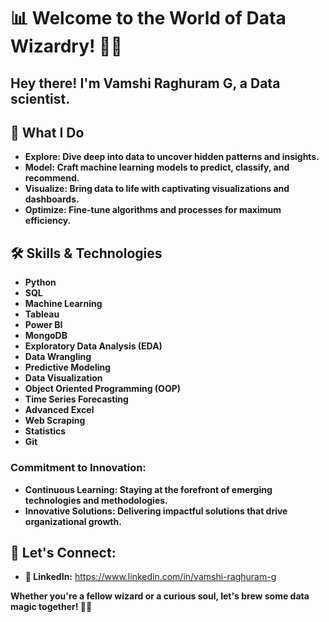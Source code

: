 

# 📊 Welcome to the World of Data Wizardry! 🧙‍♂️

## Hey there! I'm Vamshi Raghuram G, a Data scientist. 

## 🚀 What I Do
- **Explore: Dive deep into data to uncover hidden patterns and insights.**
- **Model: Craft machine learning models to predict, classify, and recommend.**
- **Visualize: Bring data to life with captivating visualizations and dashboards.**
- **Optimize: Fine-tune algorithms and processes for maximum efficiency.**

## 🛠️ Skills & Technologies

- **Python**  
- **SQL**
- **Machine Learning**  
- **Tableau**
- **Power BI**
- **MongoDB**
- **Exploratory Data Analysis (EDA)** 
- **Data Wrangling**
- **Predictive Modeling** 
- **Data Visualization**
- **Object Oriented Programming (OOP)**
- **Time Series Forecasting** 
- **Advanced Excel** 
- **Web Scraping** 
- **Statistics**
- **Git** 

### Commitment to Innovation:
- **Continuous Learning: Staying at the forefront of emerging technologies and methodologies.**
- **Innovative Solutions: Delivering impactful solutions that drive organizational growth.**

## 💬 Let's Connect:
- **💼 LinkedIn:** https://www.linkedin.com/in/vamshi-raghuram-g

**Whether you're a fellow wizard or a curious soul, let's brew some data magic together! 🌟🔮**

